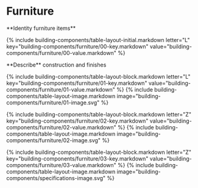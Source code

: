 <div data-role="collapsible" data-inset="false">
	<h1 class="cart-collapsible-div">Furniture</h1>

<dl>

<div markdown="1" class="building-components-title">
<span class="transform-to-uppercase">**Identity furniture items**</span>
</div>

{% include building-components/table-layout-initial.markdown letter="L" key="building-components/furniture/00-key.markdown" value="building-components/furniture/00-value.markdown" %}

<div markdown="1" class="building-components-title">
<span class="transform-to-uppercase">**Describe** construction and finishes</span>
</div>

{% include building-components/table-layout-block.markdown letter="L" key="building-components/furniture/01-key.markdown" value="building-components/furniture/01-value.markdown" %}
{% include building-components/table-layout-image.markdown image="building-components/furniture/01-image.svg" %}

{% include building-components/table-layout-block.markdown letter="Z" key="building-components/furniture/02-key.markdown" value="building-components/furniture/02-value.markdown"  %}
{% include building-components/table-layout-image.markdown image="building-components/furniture/02-image.svg" %}

{% include building-components/table-layout-block.markdown letter="Z" key="building-components/furniture/03-key.markdown" value="building-components/furniture/03-value.markdown"  %}
{% include building-components/table-layout-image.markdown image="building-components/specifications-image.svg" %}

</dl></div>